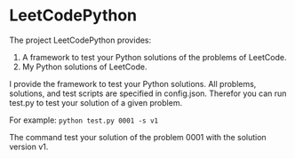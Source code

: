 # LeetCodePython
The project LeetCodePython provides:
1. A framework to test your Python solutions of the problems of LeetCode. 
2. My Python solutions of LeetCode. 

I provide the framework to test your Python solutions. All problems, solutions, and test scripts are specified in config.json. Therefor you can run test.py to test your solution of a given problem.

For example:
`
python test.py 0001 -s v1
`

The command test your solution of the problem 0001 with the solution version v1.

